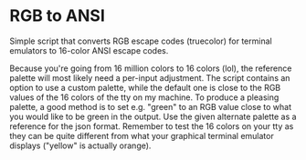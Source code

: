 # RGB to ANSI
Simple script that converts RGB escape codes (truecolor) for terminal emulators to 16-color ANSI escape codes.

Because you're going from 16 million colors to 16 colors (lol), the reference palette will most likely need a per-input adjustment.
The script contains an option to use a custom palette, while the default one is close to the RGB values of the 16 colors of the tty on my machine.
To produce a pleasing palette, a good method is to set e.g. "green" to an RGB value close to what you would like to be green in the output.
Use the given alternate palette as a reference for the json format.
Remember to test the 16 colors on your tty as they can be quite different from what your graphical terminal emulator displays ("yellow" is actually orange).
